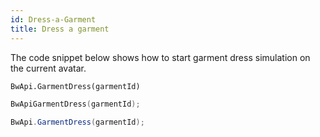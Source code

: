 ```yaml
---
id: Dress-a-Garment
title: Dress a garment
---
```


The code snippet below shows how to start garment dress simulation on the current avatar. 

<!--DOCUSAURUS_CODE_TABS-->

<!--Python-->

```python
BwApi.GarmentDress(garmentId)
```
<!--C++-->

```cpp
BwApiGarmentDress(garmentId);
```
<!--C#-->

```csharp
BwApi.GarmentDress(garmentId);
```
<!--END_DOCUSAURUS_CODE_TABS-->
